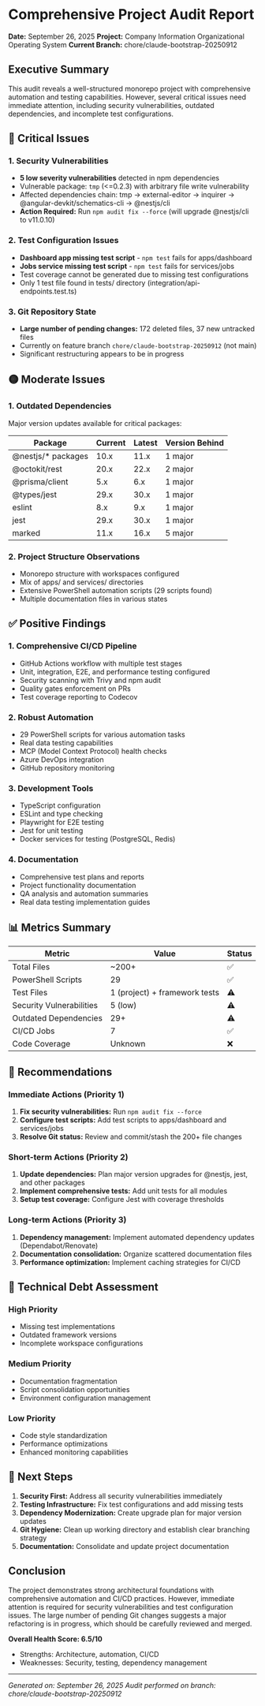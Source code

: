 # Comprehensive Project Audit Report

**Date:** September 26, 2025
**Project:** Company Information Organizational Operating System
**Current Branch:** chore/claude-bootstrap-20250912

## Executive Summary

This audit reveals a well-structured monorepo project with comprehensive automation and testing capabilities. However, several critical issues need immediate attention, including security vulnerabilities, outdated dependencies, and incomplete test configurations.

## 🔴 Critical Issues

### 1. Security Vulnerabilities
- **5 low severity vulnerabilities** detected in npm dependencies
- Vulnerable package: `tmp` (<=0.2.3) with arbitrary file write vulnerability
- Affected dependencies chain: tmp → external-editor → inquirer → @angular-devkit/schematics-cli → @nestjs/cli
- **Action Required:** Run `npm audit fix --force` (will upgrade @nestjs/cli to v11.0.10)

### 2. Test Configuration Issues
- **Dashboard app missing test script** - `npm test` fails for apps/dashboard
- **Jobs service missing test script** - `npm test` fails for services/jobs
- Test coverage cannot be generated due to missing test configurations
- Only 1 test file found in tests/ directory (integration/api-endpoints.test.ts)

### 3. Git Repository State
- **Large number of pending changes:** 172 deleted files, 37 new untracked files
- Currently on feature branch `chore/claude-bootstrap-20250912` (not main)
- Significant restructuring appears to be in progress

## 🟡 Moderate Issues

### 1. Outdated Dependencies
Major version updates available for critical packages:

| Package | Current | Latest | Version Behind |
|---------|---------|--------|---------------|
| @nestjs/* packages | 10.x | 11.x | 1 major |
| @octokit/rest | 20.x | 22.x | 2 major |
| @prisma/client | 5.x | 6.x | 1 major |
| @types/jest | 29.x | 30.x | 1 major |
| eslint | 8.x | 9.x | 1 major |
| jest | 29.x | 30.x | 1 major |
| marked | 11.x | 16.x | 5 major |

### 2. Project Structure Observations
- Monorepo structure with workspaces configured
- Mix of apps/ and services/ directories
- Extensive PowerShell automation scripts (29 scripts found)
- Multiple documentation files in various states

## ✅ Positive Findings

### 1. Comprehensive CI/CD Pipeline
- GitHub Actions workflow with multiple test stages
- Unit, integration, E2E, and performance testing configured
- Security scanning with Trivy and npm audit
- Quality gates enforcement on PRs
- Test coverage reporting to Codecov

### 2. Robust Automation
- 29 PowerShell scripts for various automation tasks
- Real data testing capabilities
- MCP (Model Context Protocol) health checks
- Azure DevOps integration
- GitHub repository monitoring

### 3. Development Tools
- TypeScript configuration
- ESLint and type checking
- Playwright for E2E testing
- Jest for unit testing
- Docker services for testing (PostgreSQL, Redis)

### 4. Documentation
- Comprehensive test plans and reports
- Project functionality documentation
- QA analysis and automation summaries
- Real data testing implementation guides

## 📊 Metrics Summary

| Metric | Value | Status |
|--------|-------|--------|
| Total Files | ~200+ | ✅ |
| PowerShell Scripts | 29 | ✅ |
| Test Files | 1 (project) + framework tests | ⚠️ |
| Security Vulnerabilities | 5 (low) | ⚠️ |
| Outdated Dependencies | 29+ | ⚠️ |
| CI/CD Jobs | 7 | ✅ |
| Code Coverage | Unknown | ❌ |

## 🎯 Recommendations

### Immediate Actions (Priority 1)
1. **Fix security vulnerabilities:** Run `npm audit fix --force`
2. **Configure test scripts:** Add test scripts to apps/dashboard and services/jobs
3. **Resolve Git status:** Review and commit/stash the 200+ file changes

### Short-term Actions (Priority 2)
1. **Update dependencies:** Plan major version upgrades for @nestjs, jest, and other packages
2. **Implement comprehensive tests:** Add unit tests for all modules
3. **Setup test coverage:** Configure Jest with coverage thresholds

### Long-term Actions (Priority 3)
1. **Dependency management:** Implement automated dependency updates (Dependabot/Renovate)
2. **Documentation consolidation:** Organize scattered documentation files
3. **Performance optimization:** Implement caching strategies for CI/CD

## 🔧 Technical Debt Assessment

### High Priority
- Missing test implementations
- Outdated framework versions
- Incomplete workspace configurations

### Medium Priority
- Documentation fragmentation
- Script consolidation opportunities
- Environment configuration management

### Low Priority
- Code style standardization
- Performance optimizations
- Enhanced monitoring capabilities

## 🚀 Next Steps

1. **Security First:** Address all security vulnerabilities immediately
2. **Testing Infrastructure:** Fix test configurations and add missing tests
3. **Dependency Modernization:** Create upgrade plan for major version updates
4. **Git Hygiene:** Clean up working directory and establish clear branching strategy
5. **Documentation:** Consolidate and update project documentation

## Conclusion

The project demonstrates strong architectural foundations with comprehensive automation and CI/CD practices. However, immediate attention is required for security vulnerabilities and test configuration issues. The large number of pending Git changes suggests a major refactoring is in progress, which should be carefully reviewed and merged.

**Overall Health Score: 6.5/10**
- Strengths: Architecture, automation, CI/CD
- Weaknesses: Security, testing, dependency management

---
*Generated on: September 26, 2025*
*Audit performed on branch: chore/claude-bootstrap-20250912*